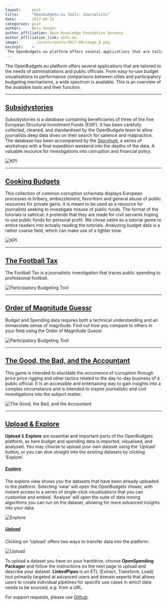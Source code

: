 ```yaml
---
layout:     post
title:      "Openbudgets.eu Tools: Journalists"
date:       2017-09-15
categories: post
author:     Bela Seeger
author_affiliation: Open Knowledge Foundation Germany
author_affiliation_link: okfn.de
image:      ../assets/posts/2017-09/image_6.png
excerpt:    >
 The OpenBudgets.eu platform offers several applications that are tailored to the needs of administrations and public officials. From easy-to-use budget visualisations to performance comparisons between cities and participatory budgeting mechanisms, a wide spectrum is available. This is an overview of the available tools and their function.   
---
```


The OpenBudgets.eu platform offers several applications that are tailored to the needs of administrations and public officials. From easy-to-use budget visualisations to performance comparisons between cities and participatory budgeting mechanisms, a wide spectrum is available. This is an overview of the available tools and their function. 

---


## [Subsidystories](http://subsidystories.eu/)

Subsidystories is a database containing beneficiaries of three of the five European Structural Investment Funds (ESIF). It has been carefully collected, cleaned, and standardised by the OpenBudgets team to allow journalists deep data dives on their search for salience and malpractice. The database has been accompanied by the [Storyhunt](http://storyhunt.de), a series of workshops with a final expedition weekend into the depths of the data. A valuable resource for investigations into corruption and financial policy. 

<img alt="KPI" src="{{site.baseurl}}/assets/posts/2017-09/image_6.png">

---

## [Cooking Budgets](http://www.cookingbudgets.com/)

This collection of common corruption schemata displays European processes in bribery, embezzlement, favoritism and general abuse of public resources for private gains. It is meant to be used as a resource for journalists seeking to investigate misuse of public funds. The format of the tutorials is satirical: it pretends that they are made for civil servants hoping to use public funds for personal profit. We chose satire as a tutorial genre to entice readers into actually reading the tutorials. Analyzing budget data is a rather coarse field, which can make use of a lighter tone.

<img alt="KPI" src="{{site.baseurl}}/assets/posts/2017-09/image_7.png">


---

## [The Football Tax](http://openbudgets.eu/post/2016/03/30/visualize-budget-data/)

The Football Tax is a journalistic investigation that traces public spending to professional football.

<img alt="Participatory Budgeting Tool" src="{{site.baseurl}}/assets/posts/2017-09/image_8.png">


---

## [Order of Magnitude Guessr](http://oomg.jplusplus.org/)

Budget and Spending data requires both a technical understanding and an immaculate sense of magnitude. Find out how you compare to others in your field using the Order of Magnitude Guessr.

<img alt="Participatory Budgeting Tool" src="{{site.baseurl}}/assets/posts/2017-09/image_9.png">

---

## [The Good, the Bad, and the Accountant](https://jplusplus.github.io/the-accountant/#/)

This game is intended to elucidate the occurrence of corruption through price price rigging and other tactics related to the day-to-day business of a public official. It is an accessible and entertaining way to gain insights into a complex circumstance and is intended to inspire journalistic and civil investigations into the subject matter. 

<img alt="The Good, the Bad, and the Accountant" src="{{site.baseurl}}/assets/posts/2017-09/image_4.png">

---

## [Upload & Explore](http://apps.openbudgets.eu/upload/)

 **Upload** & **Explore** are essential and important parts of the OpenBudgets platform, as here budget and spending data is imported, visualised, and analysed. You may choose to upload your own dataset using the ‘Upload’ button, or you can dive straight into the existing datasets by clicking ‘Explore’. 

##### **[Explore](http://apps.openbudgets.eu/)**

The explore view shows you the datasets that have been already uploaded to the platform. Selecting ‘view’ will open the OpenBudgets Viewer, with instant access to a series of single-click visualisations that you can customise and embed. ‘Analyse’ will open the suite of data mining algorithms you can run on the dataset, allowing for more advanced insights into your data. 

<img alt="Explore" src="{{site.baseurl}}/assets/posts/2017-09/image_0.png">

##### **[Upload](http://apps.openbudgets.eu/upload/)**

Clicking on ‘Upload’ offers two ways to transfer data into the platform: 

<img alt="Upload" src="{{site.baseurl}}/assets/posts/2017-09/image_1.png">

To upload a dataset you have on your harddrive, choose **OpenSpending Packager** and follow the instructions on the next page to upload and describe your dataset. **LinkedPipes** is an ETL (Extract, Transform, Load) tool primarily targeted at advanced users and domain experts that allows users to create individual pipelines for specific use cases in which data needs to be sourced, e.g. from a URL.

For support requests, please use [Github](https://github.com/openbudgets/openbudgets.github.io/issues).

